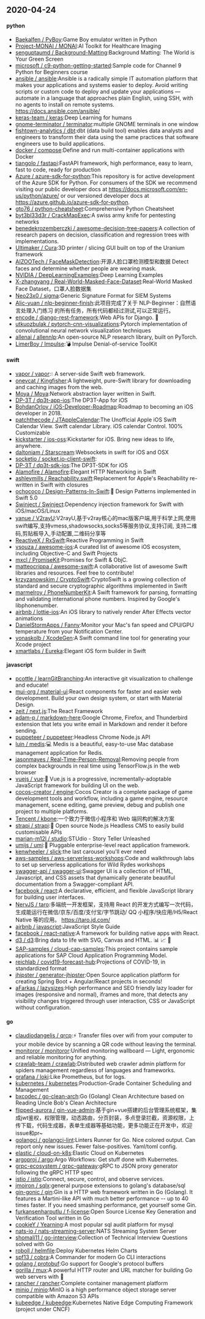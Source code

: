 ## 2020-04-24

#### python
* [Baekalfen / PyBoy](https://github.com/Baekalfen/PyBoy):Game Boy emulator written in Python
* [Project-MONAI / MONAI](https://github.com/Project-MONAI/MONAI):AI Toolkit for Healthcare Imaging
* [senguptaumd / Background-Matting](https://github.com/senguptaumd/Background-Matting):Background Matting: The World is Your Green Screen
* [microsoft / c9-python-getting-started](https://github.com/microsoft/c9-python-getting-started):Sample code for Channel 9 Python for Beginners course
* [ansible / ansible](https://github.com/ansible/ansible):Ansible is a radically simple IT automation platform that makes your applications and systems easier to deploy. Avoid writing scripts or custom code to deploy and update your applications — automate in a language that approaches plain English, using SSH, with no agents to install on remote systems. https://docs.ansible.com/ansible/
* [keras-team / keras](https://github.com/keras-team/keras):Deep Learning for humans
* [gnome-terminator / terminator](https://github.com/gnome-terminator/terminator):multiple GNOME terminals in one window
* [fishtown-analytics / dbt](https://github.com/fishtown-analytics/dbt):dbt (data build tool) enables data analysts and engineers to transform their data using the same practices that software engineers use to build applications.
* [docker / compose](https://github.com/docker/compose):Define and run multi-container applications with Docker
* [tiangolo / fastapi](https://github.com/tiangolo/fastapi):FastAPI framework, high performance, easy to learn, fast to code, ready for production
* [Azure / azure-sdk-for-python](https://github.com/Azure/azure-sdk-for-python):This repository is for active development of the Azure SDK for Python. For consumers of the SDK we recommend visiting our public developer docs at https://docs.microsoft.com/en-us/python/azure/ or our versioned developer docs at https://azure.github.io/azure-sdk-for-python.
* [gto76 / python-cheatsheet](https://github.com/gto76/python-cheatsheet):Comprehensive Python Cheatsheet
* [byt3bl33d3r / CrackMapExec](https://github.com/byt3bl33d3r/CrackMapExec):A swiss army knife for pentesting networks
* [benedekrozemberczki / awesome-decision-tree-papers](https://github.com/benedekrozemberczki/awesome-decision-tree-papers):A collection of research papers on decision, classification and regression trees with implementations.
* [Ultimaker / Cura](https://github.com/Ultimaker/Cura):3D printer / slicing GUI built on top of the Uranium framework
* [AIZOOTech / FaceMaskDetection](https://github.com/AIZOOTech/FaceMaskDetection):开源人脸口罩检测模型和数据 Detect faces and determine whether people are wearing mask.
* [NVIDIA / DeepLearningExamples](https://github.com/NVIDIA/DeepLearningExamples):Deep Learning Examples
* [X-zhangyang / Real-World-Masked-Face-Dataset](https://github.com/X-zhangyang/Real-World-Masked-Face-Dataset):Real-World Masked Face Dataset，口罩人脸数据集
* [Neo23x0 / sigma](https://github.com/Neo23x0/sigma):Generic Signature Format for SIEM Systems
* [Alic-yuan / nlp-beginner-finish](https://github.com/Alic-yuan/nlp-beginner-finish):此项目完成了关于 NLP-Beginner：自然语言处理入门练习 的所有任务，所有代码都经过测试,可以正常运行。
* [encode / django-rest-framework](https://github.com/encode/django-rest-framework):Web APIs for Django.
🎸
* [utkuozbulak / pytorch-cnn-visualizations](https://github.com/utkuozbulak/pytorch-cnn-visualizations):Pytorch implementation of convolutional neural network visualization techniques
* [allenai / allennlp](https://github.com/allenai/allennlp):An open-source NLP research library, built on PyTorch.
* [LimerBoy / Impulse](https://github.com/LimerBoy/Impulse):💣
Impulse Denial-of-service ToolKit

#### swift
* [vapor / vapor](https://github.com/vapor/vapor):💧
A server-side Swift web framework.
* [onevcat / Kingfisher](https://github.com/onevcat/Kingfisher):A lightweight, pure-Swift library for downloading and caching images from the web.
* [Moya / Moya](https://github.com/Moya/Moya):Network abstraction layer written in Swift.
* [DP-3T / dp3t-app-ios](https://github.com/DP-3T/dp3t-app-ios):The DP3T-App for iOS
* [BohdanOrlov / iOS-Developer-Roadmap](https://github.com/BohdanOrlov/iOS-Developer-Roadmap):Roadmap to becoming an iOS developer in 2018.
* [patchthecode / JTAppleCalendar](https://github.com/patchthecode/JTAppleCalendar):The Unofficial Apple iOS Swift Calendar View. Swift calendar Library. iOS calendar Control. 100% Customizable
* [kickstarter / ios-oss](https://github.com/kickstarter/ios-oss):Kickstarter for iOS. Bring new ideas to life, anywhere.
* [daltoniam / Starscream](https://github.com/daltoniam/Starscream):Websockets in swift for iOS and OSX
* [socketio / socket.io-client-swift](https://github.com/socketio/socket.io-client-swift):
* [DP-3T / dp3t-sdk-ios](https://github.com/DP-3T/dp3t-sdk-ios):The DP3T-SDK for iOS
* [Alamofire / Alamofire](https://github.com/Alamofire/Alamofire):Elegant HTTP Networking in Swift
* [ashleymills / Reachability.swift](https://github.com/ashleymills/Reachability.swift):Replacement for Apple's Reachability re-written in Swift with closures
* [ochococo / Design-Patterns-In-Swift](https://github.com/ochococo/Design-Patterns-In-Swift):📖
Design Patterns implemented in Swift 5.0
* [Swinject / Swinject](https://github.com/Swinject/Swinject):Dependency injection framework for Swift with iOS/macOS/Linux
* [yanue / V2rayU](https://github.com/yanue/V2rayU):V2rayU,基于v2ray核心的mac版客户端,用于科学上网,使用swift编写,支持vmess,shadowsocks,socks5等服务协议,支持订阅, 支持二维码,剪贴板导入,手动配置,二维码分享等
* [ReactiveX / RxSwift](https://github.com/ReactiveX/RxSwift):Reactive Programming in Swift
* [vsouza / awesome-ios](https://github.com/vsouza/awesome-ios):A curated list of awesome iOS ecosystem, including Objective-C and Swift Projects
* [mxcl / PromiseKit](https://github.com/mxcl/PromiseKit):Promises for Swift & ObjC.
* [matteocrippa / awesome-swift](https://github.com/matteocrippa/awesome-swift):A collaborative list of awesome Swift libraries and resources. Feel free to contribute!
* [krzyzanowskim / CryptoSwift](https://github.com/krzyzanowskim/CryptoSwift):CryptoSwift is a growing collection of standard and secure cryptographic algorithms implemented in Swift
* [marmelroy / PhoneNumberKit](https://github.com/marmelroy/PhoneNumberKit):A Swift framework for parsing, formatting and validating international phone numbers. Inspired by Google's libphonenumber.
* [airbnb / lottie-ios](https://github.com/airbnb/lottie-ios):An iOS library to natively render After Effects vector animations
* [DanielStormApps / Fanny](https://github.com/DanielStormApps/Fanny):Monitor your Mac's fan speed and CPU/GPU temperature from your Notification Center.
* [yonaskolb / XcodeGen](https://github.com/yonaskolb/XcodeGen):A Swift command line tool for generating your Xcode project
* [xmartlabs / Eureka](https://github.com/xmartlabs/Eureka):Elegant iOS form builder in Swift

#### javascript
* [pcottle / learnGitBranching](https://github.com/pcottle/learnGitBranching):An interactive git visualization to challenge and educate!
* [mui-org / material-ui](https://github.com/mui-org/material-ui):React components for faster and easier web development. Build your own design system, or start with Material Design.
* [zeit / next.js](https://github.com/zeit/next.js):The React Framework
* [adam-p / markdown-here](https://github.com/adam-p/markdown-here):Google Chrome, Firefox, and Thunderbird extension that lets you write email in Markdown and render it before sending.
* [puppeteer / puppeteer](https://github.com/puppeteer/puppeteer):Headless Chrome Node.js API
* [luin / medis](https://github.com/luin/medis):💻
Medis is a beautiful, easy-to-use Mac database management application for Redis.
* [jasonmayes / Real-Time-Person-Removal](https://github.com/jasonmayes/Real-Time-Person-Removal):Removing people from complex backgrounds in real time using TensorFlow.js in the web browser
* [vuejs / vue](https://github.com/vuejs/vue):🖖
Vue.js is a progressive, incrementally-adoptable JavaScript framework for building UI on the web.
* [cocos-creator / engine](https://github.com/cocos-creator/engine):Cocos Creator is a complete package of game development tools and workflow, including a game engine, resource management, scene editing, game preview, debug and publish one project to multiple platforms.
* [Tencent / kbone](https://github.com/Tencent/kbone):一个致力于微信小程序和 Web 端同构的解决方案
* [strapi / strapi](https://github.com/strapi/strapi):🚀
Open source Node.js Headless CMS to easily build customisable APIs
* [marian-m12l / studio](https://github.com/marian-m12l/studio):STUdio - Story Teller Unleashed
* [umijs / umi](https://github.com/umijs/umi):🌋
Pluggable enterprise-level react application framework.
* [kenwheeler / slick](https://github.com/kenwheeler/slick):the last carousel you'll ever need
* [aws-samples / aws-serverless-workshops](https://github.com/aws-samples/aws-serverless-workshops):Code and walkthrough labs to set up serverless applications for Wild Rydes workshops
* [swagger-api / swagger-ui](https://github.com/swagger-api/swagger-ui):Swagger UI is a collection of HTML, Javascript, and CSS assets that dynamically generate beautiful documentation from a Swagger-compliant API.
* [facebook / react](https://github.com/facebook/react):A declarative, efficient, and flexible JavaScript library for building user interfaces.
* [NervJS / taro](https://github.com/NervJS/taro):多端统一开发框架，支持用 React 的开发方式编写一次代码，生成能运行在微信/京东/百度/支付宝/字节跳动/ QQ 小程序/快应用/H5/React Native 等的应用。 https://taro.jd.com/
* [airbnb / javascript](https://github.com/airbnb/javascript):JavaScript Style Guide
* [facebook / react-native](https://github.com/facebook/react-native):A framework for building native apps with React.
* [d3 / d3](https://github.com/d3/d3):Bring data to life with SVG, Canvas and HTML.
📊
📈
🎉
* [SAP-samples / cloud-cap-samples](https://github.com/SAP-samples/cloud-cap-samples):This project contains sample applications for SAP Cloud Application Programming Model.
* [reichlab / covid19-forecast-hub](https://github.com/reichlab/covid19-forecast-hub):Projections of COVID-19, in standardized format
* [jhipster / generator-jhipster](https://github.com/jhipster/generator-jhipster):Open Source application platform for creating Spring Boot + Angular/React projects in seconds!
* [aFarkas / lazysizes](https://github.com/aFarkas/lazysizes):High performance and SEO friendly lazy loader for images (responsive and normal), iframes and more, that detects any visibility changes triggered through user interaction, CSS or JavaScript without configuration.

#### go
* [claudiodangelis / qrcp](https://github.com/claudiodangelis/qrcp):⚡
Transfer files over wifi from your computer to your mobile device by scanning a QR code without leaving the terminal.
* [monitoror / monitoror](https://github.com/monitoror/monitoror):Unified monitoring wallboard — Light, ergonomic and reliable monitoring for anything.
* [crawlab-team / crawlab](https://github.com/crawlab-team/crawlab):Distributed web crawler admin platform for spiders management regardless of languages and frameworks.
* [grafana / loki](https://github.com/grafana/loki):Like Prometheus, but for logs.
* [kubernetes / kubernetes](https://github.com/kubernetes/kubernetes):Production-Grade Container Scheduling and Management
* [bxcodec / go-clean-arch](https://github.com/bxcodec/go-clean-arch):Go (Golang) Clean Architecture based on Reading Uncle Bob's Clean Architecture
* [flipped-aurora / gin-vue-admin](https://github.com/flipped-aurora/gin-vue-admin):基于gin+vue搭建的后台管理系统框架，集成jwt鉴权，权限管理，动态路由，分页封装，多点登录拦截，资源权限，上传下载，代码生成器，表单生成器等基础功能，更多功能正在开发中，欢迎issue和pr~
* [golangci / golangci-lint](https://github.com/golangci/golangci-lint):Linters Runner for Go. Nice colored output. Can report only new issues. Fewer false-positives. Yaml/toml config.
* [elastic / cloud-on-k8s](https://github.com/elastic/cloud-on-k8s):Elastic Cloud on Kubernetes
* [argoproj / argo](https://github.com/argoproj/argo):Argo Workflows: Get stuff done with Kubernetes.
* [grpc-ecosystem / grpc-gateway](https://github.com/grpc-ecosystem/grpc-gateway):gRPC to JSON proxy generator following the gRPC HTTP spec
* [istio / istio](https://github.com/istio/istio):Connect, secure, control, and observe services.
* [jmoiron / sqlx](https://github.com/jmoiron/sqlx):general purpose extensions to golang's database/sql
* [gin-gonic / gin](https://github.com/gin-gonic/gin):Gin is a HTTP web framework written in Go (Golang). It features a Martini-like API with much better performance -- up to 40 times faster. If you need smashing performance, get yourself some Gin.
* [furkansenharputlu / f-license](https://github.com/furkansenharputlu/f-license):Open Source License Key Generation and Verification Tool written in Go
* [cookieY / Yearning](https://github.com/cookieY/Yearning):A most popular sql audit platform for mysql
* [nats-io / nats-streaming-server](https://github.com/nats-io/nats-streaming-server):NATS Streaming System Server
* [shomali11 / go-interview](https://github.com/shomali11/go-interview):Collection of Technical Interview Questions solved with Go
* [roboll / helmfile](https://github.com/roboll/helmfile):Deploy Kubernetes Helm Charts
* [spf13 / cobra](https://github.com/spf13/cobra):A Commander for modern Go CLI interactions
* [golang / protobuf](https://github.com/golang/protobuf):Go support for Google's protocol buffers
* [gorilla / mux](https://github.com/gorilla/mux):A powerful HTTP router and URL matcher for building Go web servers with
🦍
* [rancher / rancher](https://github.com/rancher/rancher):Complete container management platform
* [minio / minio](https://github.com/minio/minio):MinIO is a high performance object storage server compatible with Amazon S3 APIs
* [kubeedge / kubeedge](https://github.com/kubeedge/kubeedge):Kubernetes Native Edge Computing Framework (project under CNCF)
